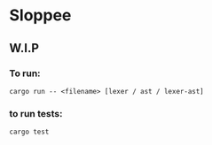 # Sloppee
## W.I.P

### To run:
```
cargo run -- <filename> [lexer / ast / lexer-ast]
```

### to run tests:
```
cargo test
```

